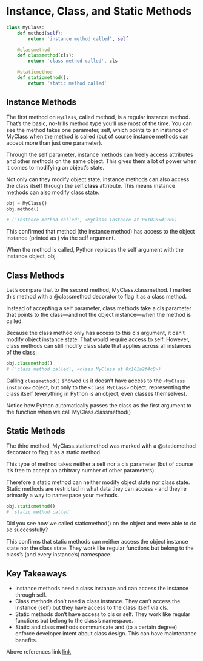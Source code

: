 # Instance, Class, and Static Methods

```python
class MyClass:
    def method(self):
        return 'instance method called', self

    @classmethod
    def classmethod(cls):
        return 'class method called', cls

    @staticmethod
    def staticmethod():
        return 'static method called'
```

## Instance Methods

The first method on `MyClass`, called method, is a regular instance method. That’s the basic, no-frills method type you’ll use most of the time. You can see the method takes one parameter, self, which points to an instance of MyClass when the method is called (but of course instance methods can accept more than just one parameter).

Through the self parameter, instance methods can freely access attributes and other methods on the same object. This gives them a lot of power when it comes to modifying an object’s state.

Not only can they modify object state, instance methods can also access the class itself through the self.__class__ attribute. This means instance methods can also modify class state.

```python
obj = MyClass()
obj.method()

# ('instance method called', <MyClass instance at 0x10205d190>)
```
This confirmed that method (the instance method) has access to the object instance (printed as <MyClass instance>) via the self argument.

When the method is called, Python replaces the self argument with the instance object, obj. 


## Class Methods
Let’s compare that to the second method, MyClass.classmethod. I marked this method with a @classmethod decorator to flag it as a class method.

Instead of accepting a self parameter, class methods take a cls parameter that points to the class—and not the object instance—when the method is called.

Because the class method only has access to this cls argument, it can’t modify object instance state. That would require access to self. However, class methods can still modify class state that applies across all instances of the class.

```python
obj.classmethod()
# ('class method called', <class MyClass at 0x101a2f4c8>)
```
Calling `classmethod()` showed us it doesn’t have access to the `<MyClass instance>` object, but only to the `<class MyClass>` object, representing the class itself (everything in Python is an object, even classes themselves).

Notice how Python automatically passes the class as the first argument to the function when we call MyClass.classmethod()

## Static Methods
The third method, MyClass.staticmethod was marked with a @staticmethod decorator to flag it as a static method.

This type of method takes neither a self nor a cls parameter (but of course it’s free to accept an arbitrary number of other parameters).

Therefore a static method can neither modify object state nor class state. Static methods are restricted in what data they can access - and they’re primarily a way to namespace your methods.

```python
obj.staticmethod()
# 'static method called'
```
Did you see how we called staticmethod() on the object and were able to do so successfully?

This confirms that static methods can neither access the object instance state nor the class state. They work like regular functions but belong to the class’s (and every instance’s) namespace.

## Key Takeaways
- Instance methods need a class instance and can access the instance through self.
- Class methods don’t need a class instance. They can’t access the instance (self) but they have access to the class itself via cls.
- Static methods don’t have access to cls or self. They work like regular functions but belong to the class’s namespace.
- Static and class methods communicate and (to a certain degree) enforce developer intent about class design. This can have maintenance benefits.

Above references link [link](https://realpython.com/instance-class-and-static-methods-demystified/#instance-methods)
